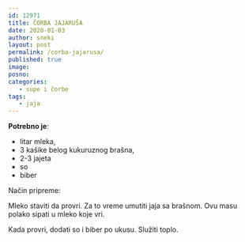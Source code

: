 ```yaml
---
id: 12971
title: ČORBA JAJARUŠA
date: 2020-01-03
author: sneki
layout: post
permalink: /corba-jajarusa/
published: true
image: 
posno: 
categories:
   - supe i čorbe
tags:
   - jaja
---
```

**Potrebno je**:

* litar mleka,
* 3 kašike belog kukuruznog brašna,
* 2-3 jajeta 
* so
* biber

Način pripreme:

Mleko staviti da provri. Za to vreme umutiti jaja sa brašnom. Ovu masu polako sipati u mleko koje vri. 

Kada provri, dodati so i biber po ukusu. Služiti toplo.
  

